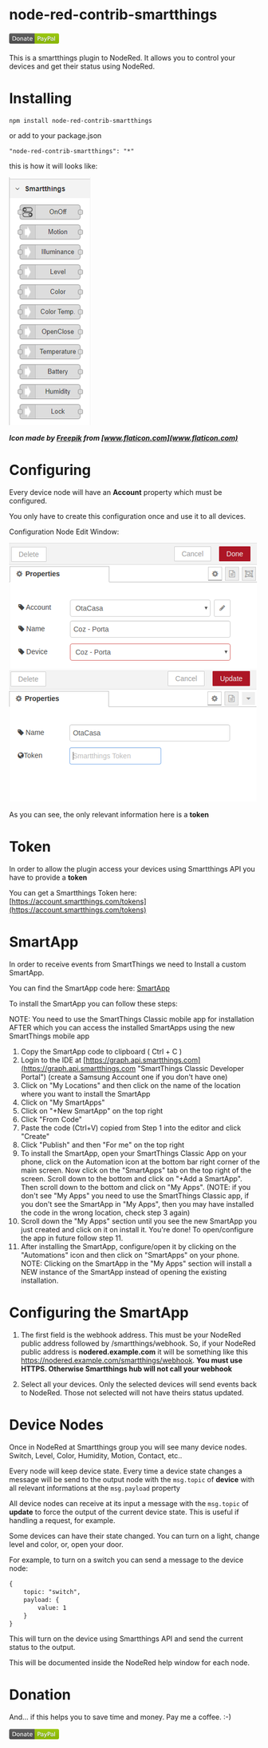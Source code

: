 # node-red-contrib-smartthings

[![Donate](/docs/donation.png?raw=true)](https://www.paypal.com/cgi-bin/webscr?cmd=_donations&business=65XBWNBZ69ZP4&currency_code=USD&source=url)

This is a smartthings plugin to NodeRed. It allows you to control your devices and get their status using NodeRed.

# Installing

```
npm install node-red-contrib-smartthings
```

or add to your package.json

```
"node-red-contrib-smartthings": "*"
```

this is how it will looks like:

![Menu](/docs/menu.png?raw=true "Menu")

***Icon made by [Freepik](https://www.freepik.com/home) from [www.flaticon.com](www.flaticon.com)***

# Configuring

Every device node will have an **Account** property which must be configured.

You only have to create this configuration once and use it to all devices.

Configuration Node Edit Window:

![Configuration Node](/docs/config.png?raw=true "Configuration Node")
![Configuration Node](/docs/config_token.png?raw=true "Configuration Node")

As you can see, the only relevant information here is a **token**

# Token

In order to allow the plugin access your devices using Smartthings API you have
to provide a **token**

You can get a Smartthings Token here:
[https://account.smartthings.com/tokens](https://account.smartthings.com/tokens)

# SmartApp

In order to receive events from SmartThings we need to Install a custom SmartApp.

You can find the SmartApp code here:
[SmartApp](/smartapp/webhook.groovy?raw=true "SmartApp")

To install the SmartApp you can follow these steps:

NOTE: You need to use the SmartThings Classic mobile app for installation AFTER
which you can access the installed SmartApps using the new SmartThings mobile app

1. Copy the SmartApp code to clipboard ( Ctrl + C )
2. Login to the IDE at [https://graph.api.smartthings.com](https://graph.api.smartthings.com "SmartThings Classic Developer Portal") (create a Samsung Account one if you don't have one)
3. Click on "My Locations" and then click on the name of the location where you want to install the SmartApp
4. Click on "My SmartApps"
5. Click on "+New SmartApp" on the top right
6. Click "From Code"
7. Paste the code (Ctrl+V) copied from Step 1 into the editor and click "Create"
8. Click "Publish" and then "For me" on the top right
9. To install the SmartApp, open your SmartThings Classic App on your phone, click
on the Automation icon at the bottom bar right corner of the main screen. Now click
on the "SmartApps" tab on the top right of the screen. Scroll down to the bottom and
click on "+Add a SmartApp". Then scroll down to the bottom and click on "My Apps".
(NOTE: if you don't see "My Apps" you need to use the SmartThings Classic app, if
you don't see the SmartApp in "My Apps", then you may have installed the code in
the wrong location, check step 3 again)
10. Scroll down the "My Apps" section until you see the new SmartApp you just created
and click on it on install it. You're done! To open/configure the app in future follow step 11.
11. After installing the SmartApp, configure/open it by clicking on the "Automations"
icon and then click on "SmartApps" on your phone. NOTE: Clicking on the SmartApp in the
"My Apps" section will install a NEW instance of the SmartApp instead of opening
the existing installation.

# Configuring the SmartApp

1. The first field is the webhook address. This must be your NodeRed public
address followed by /smartthings/webhook. So, if your NodeRed public address is
**nodered.example.com** it will be something like this https://nodered.example.com/smartthings/webhook.
**You must use HTTPS. Otherwise Smartthings hub will not call your webhook**

2. Select all your devices. Only the selected devices will send events back to
NodeRed. Those not selected will not have theirs status updated.

# Device Nodes

Once in NodeRed at Smartthings group you will see many device nodes. Switch, Level,
Color, Humidity, Motion, Contact, etc..

Every node will keep device state. Every time a device state changes a message will
be send to the output node with the ```msg.topic``` of **device** with all relevant
informations at the ```msg.payload``` property

All device nodes can receive at its input a message with the ```msg.topic``` of
**update** to force the output of the current device state. This is useful if
handling a request, for example.

Some devices can have their state changed. You can turn on a light, change
level and color, or, open your door.

For example, to turn on a switch you can send a message to the device node:

```
{
    topic: "switch",
    payload: {
        value: 1
    }
}
```

This will turn on the device using Smartthings API and send the current status to the output.

This will be documented inside the NodeRed help window for each node.

# Donation

And... if this helps you to save time and money. Pay me a coffee. :-)

[![Donate](/docs/donation.png?raw=true)](https://www.paypal.com/cgi-bin/webscr?cmd=_donations&business=65XBWNBZ69ZP4&currency_code=USD&source=url)
